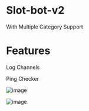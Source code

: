 # Slot-bot-v2
With Multiple Category Support 


# Features

Log Channels 

Ping Checker



![image](https://github.com/mafiayt69/Slot-bot-v2/assets/91059034/a152ea18-1740-4918-8318-9c44ad7af4b8)

![image](https://github.com/mafiayt69/Slot-bot-v2/assets/91059034/beb751f3-ad43-4d7c-80ac-44e9f6442998)
